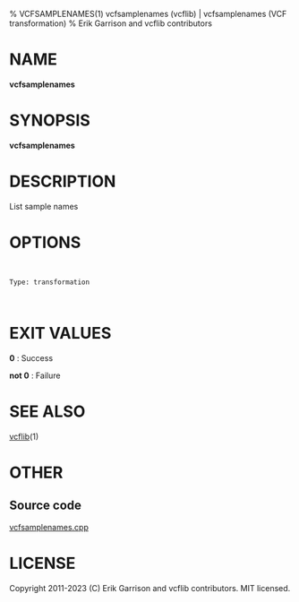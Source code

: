 % VCFSAMPLENAMES(1) vcfsamplenames (vcflib) | vcfsamplenames (VCF transformation)
% Erik Garrison and vcflib contributors

# NAME

**vcfsamplenames**

# SYNOPSIS

**vcfsamplenames**

# DESCRIPTION

List sample names



# OPTIONS

```


Type: transformation

      

```





# EXIT VALUES

**0**
: Success

**not 0**
: Failure

# SEE ALSO



[vcflib](./vcflib.md)(1)



# OTHER

## Source code

[vcfsamplenames.cpp](https://github.com/vcflib/vcflib/blob/master/src/vcfsamplenames.cpp)

# LICENSE

Copyright 2011-2023 (C) Erik Garrison and vcflib contributors. MIT licensed.

<!--
  Created with ./scripts/bin2md.rb scripts/bin2md-template.erb
-->
